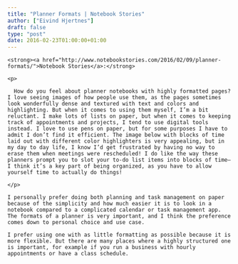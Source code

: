 ```yaml
---
title: "Planner Formats | Notebook Stories"
author: ["Eivind Hjertnes"]
draft: false
type: "post"
date: 2016-02-23T01:00:00+01:00
---
```


<div class="HTML">
  <div></div>

<p>

</div>

```text
<strong><a href="http://www.notebookstories.com/2016/02/09/planner-formats/">Notebook Stories</a>:</strong>
```

<div class="HTML">
  <div></div>

</p>

</div>

<div class="HTML">
  <div></div>

<blockquote>

</div>

```text
<p>

  How do you feel about planner notebooks with highly formatted pages? I love seeing images of how people use them, as the pages sometimes look wonderfully dense and textured with text and colors and highlighting. But when it comes to using them myself, I’m a bit reluctant. I make lots of lists on paper, but when it comes to keeping track of appointments and projects, I tend to use digital tools instead. I love to use pens on paper, but for some purposes I have to admit I don’t find it efficient. The image below with blocks of time laid out with different color highlighters is very appealing, but in my day to day life, I know I’d get frustrated by having no way to erase them when meetings were rescheduled! I do like the way these planners prompt you to slot your to-do list items into blocks of time– I think it’s a key part of being organized, as you have to allow yourself time to actually do things!

</p>
```

<div class="HTML">
  <div></div>

</blockquote>

</div>

<div class="HTML">
  <div></div>

<p>

</div>

```text
I personally prefer doing both planning and task management on paper because of the simplicity and how much easier it is to look in a notebook compared to a complicated calendar or task management app. The formats of a planner is very important, and I think the preference comes down to personal choice and use case.
```

<div class="HTML">
  <div></div>

</p>

</div>

<div class="HTML">
  <div></div>

<p>

</div>

```text
I prefer using one with as little formatting as possible because it is more flexible. But there are many places where a highly structured one is important, for example if you run a business with hourly appointments or have a class schedule.
```

<div class="HTML">
  <div></div>

</p>

</div>
